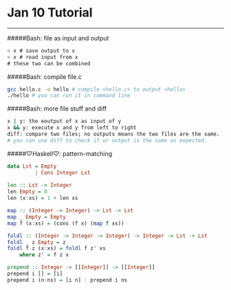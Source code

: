 # Jan 10 Tutorial
---
#####Bash: file as input and output
```java
> x # save output to x
< x # read input from x
# these two can be combined
```

#####Bash: compile file.c
```bash
gcc hello.c -o hello # compile <hello.c> to output <hello>
./hello # you can run it in command line
```

#####Bash: more file stuff and diff
```bash
x | y: the eoutput of x as input of y
x && y: execute x and y from left to right
diff: compare two files; no outputs means the two files are the same.
# you can use diff to check if ur output is the same as expected.
```

#####$\heartsuit$Haskell$\heartsuit$: pattern-matching
```Haskell
data Lst = Empty 
		 | Cons Integer Lst
         
len :: Lst -> Integer
len Empty = 0 
len (x:xs) = 1 + len xs

map :: (Integer -> Integer) -> Lst -> Lst
map _ Empty = Empty
map f (x:xs) = (cons (f x) (map f xs))

foldl :: (Integer -> Integer -> Integer) -> Integer -> Lst -> Lst
foldl _ z Empty = z
foldl f z (x:xs) = foldl f z' xs
	where z' = f z x
```
```Haskell
prepend :: Integer -> [[Integer]] -> [[Integer]]
prepend i [] = [i]
prepend i (n:ns) = [i n] : prepend i ns
```
